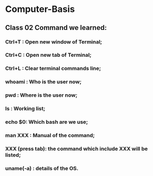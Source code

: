 # Computer-Basis
## **Class 02 Command we learned:**
### Ctrl+T : Open new window of Terminal;
### Ctrl+C : Open new tab of Terminal;
### Ctrl+L : Clear terminal commands line;
### whoami : Who is the user now;
### pwd : Where is the user now;
### ls : Working list;
### echo $0: Which bash are we use;
### man XXX : Manual of the command;
### XXX (press tab): the command which include XXX will be listed;
### uname(-a) : details of the OS.
